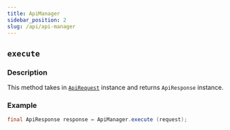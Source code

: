 ```yaml
---
title: ApiManager
sidebar_position: 2
slug: /api/api-manager
---
```


## `execute`

### Description

This method takes in [`ApiRequest`](/api/api/api-request) instance and returns `ApiResponse` instance.

### Example

```java
final ApiResponse response = ApiManager.execute (request);
```

